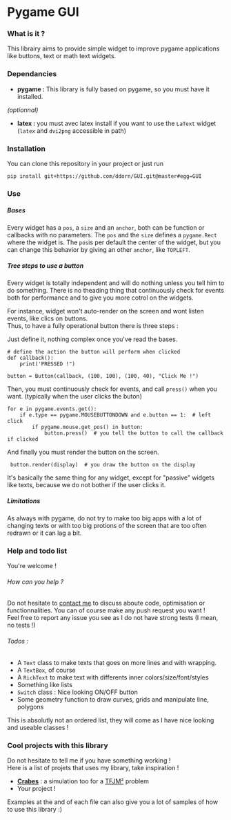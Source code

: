 # Pygame GUI

### What is it ?
 This librairy aims to provide simple widget to improve pygame applications like buttons, text or math text widgets.

### Dependancies
* **pygame :**   This library is fully based on pygame, so you must have it installed.

*(optionnal)*
* **latex :** you must avec latex install if you want to use the `LaText` widget 
            (`latex` and `dvi2png` accessible in path)

### Installation
 You can clone this repository in your project or just run
        
    pip install git+https://github.com/ddorn/GUI.git@master#egg=GUI    

### Use

##### Bases
Every widget has a `pos`, a `size` and an `anchor`, both can be function or callbacks with no parameters.
The `pos` and the `size` defines a `pygame.Rect` where the widget is. The `pos`is per default the center of the widget, 
but you can change this behavior by giving an other `anchor`, like `TOPLEFT`. 

##### Tree steps to use a button


Every widget is totally independent and will do nothing unless you tell him to do something.
There is no theading thing that continuously check for events both for performance and to give you more cotrol on the widgets.

For instance, widget won't auto-render on the screen and wont listen events, like clics on buttons.  
Thus, to have a fully operational button there is three steps :

Just define it, nothing complex once you've read the bases.

    # define the action the button will perform when clicked
    def callback():
        print('PRESSED !")
        
    button = Button(callback, (100, 100), (100, 40), "Click Me !")

Then, you must continuously check for events, and call `press()` when you want. 
(typically when the user clicks the buton)

    for e in pygame.events.get():
        if e.type == pygame.MOUSEBUTTONDOWN and e.button == 1:  # left click
            if pygame.mouse.get_pos() in button:
                button.press()  # you tell the button to call the callback if clicked

And finally you must render the button on the screen.
                    
     button.render(display)  # you draw the button on the display

It's basically the same thing for any widget, except for "passive" widgets like texts, because 
we do not bother if the user clicks it.

##### Limitations

 As always with pygame, do not try to make too big apps with a lot of changing texts or with too big protions of the screen
 that are too often redrawn or it can lag a bit. 

### Help and todo list

You're welcome ! 

###### How can you help ?
 Do not hesitate to [contact me](mailto:diego.dorn@free.fr) to discuss aboute code, optimisation or functionnalities. 
 You can of course make any push request you want !  
 Feel free to report any issue you see as I do not have strong tests (I mean, no tests !)
 

###### Todos : 
 * A `Text` class to make texts that goes on more lines and with wrapping.
 * A `TextBox`, of course
 * A `RichText` to make text with differents inner colors/size/font/styles
 * Something like lists
 * `Switch` class : Nice looking ON/OFF button
 * Some geometry function to draw curves, grids and manipulate line, polygons
 
 This is absolutly not an ordered list, they will come as I have nice looking and useable classes !
 

### Cool projects with this library

Do not hesitate to tell me if you have something working !  
Here is a list of projets that uses my library, take inspiration !

 * [**Crabes**](https://github.com/ddorn/crabes) : a simulation too for a [TFJM²](https://www.tfjm.org/) problem
 * Your project !
 
Examples at the and of each file can also give you a lot of samples of how to use this library :)
